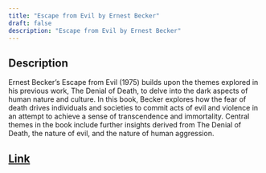 ```yaml
---
title: "Escape from Evil by Ernest Becker"
draft: false
description: "Escape from Evil by Ernest Becker"
---
```


## Description

Ernest Becker’s Escape from Evil (1975) builds upon the themes explored in his previous work, The Denial of Death, to delve into the dark aspects of human nature and culture. In this book, Becker explores how the fear of death drives individuals and societies to commit acts of evil and violence in an attempt to achieve a sense of transcendence and immortality. Central themes in the book include further insights derived from The Denial of Death, the nature of evil, and the nature of human aggression.

## [Link](https://www.amazon.com/Escape-Evil-Ernest-Becker/dp/0029024501)

